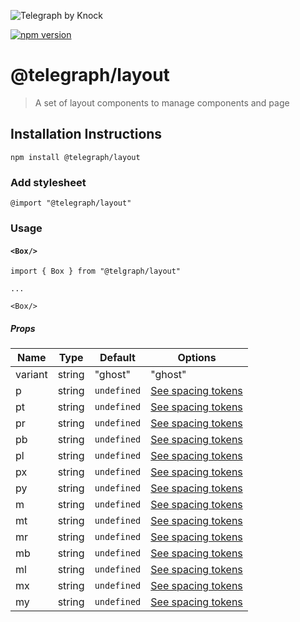 ![Telegraph by Knock](https://github.com/knocklabs/telegraph/assets/29106675/9b5022e3-b02c-4582-ba57-3d6171e45e44)

[![npm version](https://img.shields.io/npm/v/@telegraph/layout.svg)](https://www.npmjs.com/package/@telegraph/layout)

# @telegraph/layout
> A set of layout components to manage components and page

## Installation Instructions

```
npm install @telegraph/layout
```

### Add stylesheet
```
@import "@telegraph/layout"
```

### Usage

#### `<Box/>`

```
import { Box } from "@telgraph/layout"

...

<Box/>
```


##### Props

| Name | Type | Default | Options |
| ---- | -----| ------- | ------- |
| variant | string | "ghost" | "ghost" |
| p | string | `undefined` | [See spacing tokens](https://github.com/knocklabs/telegraph/blob/main/packages/tokens/src/tokens/spacing.ts)|
| pt | string | `undefined` | [See spacing tokens](https://github.com/knocklabs/telegraph/blob/main/packages/tokens/src/tokens/spacing.ts)|
| pr | string | `undefined` | [See spacing tokens](https://github.com/knocklabs/telegraph/blob/main/packages/tokens/src/tokens/spacing.ts)|
| pb | string | `undefined` | [See spacing tokens](https://github.com/knocklabs/telegraph/blob/main/packages/tokens/src/tokens/spacing.ts)|
| pl | string | `undefined` | [See spacing tokens](https://github.com/knocklabs/telegraph/blob/main/packages/tokens/src/tokens/spacing.ts)|
| px | string | `undefined` | [See spacing tokens](https://github.com/knocklabs/telegraph/blob/main/packages/tokens/src/tokens/spacing.ts)|
| py | string | `undefined` | [See spacing tokens](https://github.com/knocklabs/telegraph/blob/main/packages/tokens/src/tokens/spacing.ts)|
| m | string | `undefined` | [See spacing tokens](https://github.com/knocklabs/telegraph/blob/main/packages/tokens/src/tokens/spacing.ts)|
| mt | string | `undefined` | [See spacing tokens](https://github.com/knocklabs/telegraph/blob/main/packages/tokens/src/tokens/spacing.ts)|
| mr | string | `undefined` | [See spacing tokens](https://github.com/knocklabs/telegraph/blob/main/packages/tokens/src/tokens/spacing.ts)|
| mb | string | `undefined` | [See spacing tokens](https://github.com/knocklabs/telegraph/blob/main/packages/tokens/src/tokens/spacing.ts)|
| ml | string | `undefined` | [See spacing tokens](https://github.com/knocklabs/telegraph/blob/main/packages/tokens/src/tokens/spacing.ts)|
| mx | string | `undefined` | [See spacing tokens](https://github.com/knocklabs/telegraph/blob/main/packages/tokens/src/tokens/spacing.ts)|
| my | string | `undefined` | [See spacing tokens](https://github.com/knocklabs/telegraph/blob/main/packages/tokens/src/tokens/spacing.ts)|

